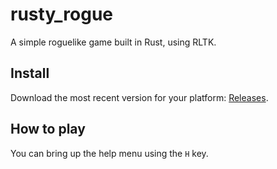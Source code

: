 # rusty_rogue

A simple roguelike game built in Rust, using RLTK.

## Install

Download the most recent version for your platform: [Releases](https://github.com/AlimulK/rusty_rogue/releases).

## How to play

You can bring up the help menu using the `H` key.
